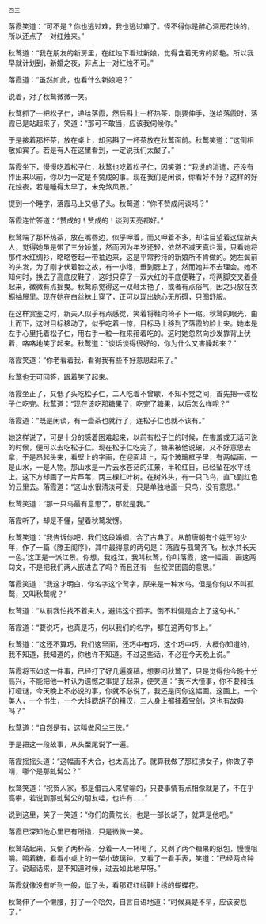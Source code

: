     四三 

   落霞笑道：“可不是？你也逃过难，我也逃过难了。怪不得你是醉心洞房花烛的，所以还点了一对红烛来。”

   秋鹜道：“我在朋友的新房里，在红烛下看过新娘，觉得含着无穷的娇艳。所以我早就计划到，新婚之夜，非点上一对红烛不可。”

   落霞道：“虽然如此，也看什么新娘吧？”

   说着，对了秋鹜微微一笑。

   秋鹜抓了一把松子仁，递给落霞，然后斟上一杯热茶，刚要伸手，送给落霞时，落霞已是站起来了，笑道：“那可不敢当，应该我伺候你。”

   于是接着那杯茶，放在桌上，却另斟了一杯茶放在秋鹜面前。秋鹜笑道：“这倒相敬如宾了。若是有人在这里看到，一定说我们太酸了。”

   落霞坐下，慢慢吃着松子仁，秋鹜也吃着松子仁，因笑道：“我说的消遣，还没有作出来以前，你以为一定是不赞成的事。现在我们是闲谈，你看好不好？这样的好花烛夜，若是睡得太早了，未免煞风景。”

   提到一个睡字，落霞马上又低了头。秋鹜道：“你不赞成闲谈吗？”

   落霞连忙答道：“赞成的！赞成的！谈到天亮都好。”

   秋鹜端了那杯热茶，放在嘴唇边，似乎呷着，而又呷着不多，却注目望着这位新夫人，觉得她虽是带了三分娇羞，然而因为年岁还轻，依然不减天真烂漫，只看她将那件水红绸衫，略略卷起一带袖边来，这是平常矜持的新娘所不肯做的。她左鬓前的头发，为了刚才伏着脸之故，有一小绺，垂到腮上了，然而她并不去理会。她不知何时，换去了高底皮鞋了，这时只穿了一双大红的平底便鞋了，将两脚交叉着叠起来，微微有点摇曳。秋鹜原觉得这一双鞋太艳了，或者有点俗气，因之只放在衣橱抽屉里。现在她在白丝袜上穿了，正可以现出她心无所碍，只图舒服。

   在这样赏鉴之时，新夫人似乎有点感觉，笑着将鞋向椅子下一缩。秋鹜的眼光，由上而下，这时目标移动了，似乎吃着一惊，目标马上移到了落霞的脸上来。她本是左手心里托着松子仁，用右手一粒一粒来箝着吃的。这时她忽然向沙发靠背上伏着，咯咯地笑了起来。秋鹜道：“谈话谈得很好的，你为什么又害臊起来？”

   落霞笑道：“你老看着我，看得我有些不好意思起来了。”

   秋鹜也无可回答，跟着笑了起来。

   落霞坐正了，又低了头吃松子仁，二人吃着不曾歇，不知不觉之间，首先把一碟松子仁吃完。秋鹜道：“现在该吃那糖果了，吃完了糖果，以后怎么样呢？”

   落霞道：“既是闲谈，有一壶茶也就行了，连松子仁也就不该有。”

   她这样说了，可是十分的感着困难起来，以前有松子仁的时候，在害羞或无话可说的时候，便可以去吃松子仁。现在松子仁吃完了，糖果被他说破，又不好意思去拿，于是昂起头来，看壁上的字画，在迎面墙上，两个玻璃框子里，有两幅画，一是山水，一是人物。那山水是一片云水苍茫的江景，半轮红日，已经坠在水平线上。这下方却画了一片芦苇，两三棵红叶树。在树外头，有一只飞鸟，直飞到红色的云里去。落霞道：“这山水很清淡可爱，只是单独地画一只鸟，没有意思。”

   秋鹜笑道：“那一只鸟最有意思了，那就是我。”

   落霞听了，却是不懂，望着秋鹜发愣。

   秋鹜笑道：“我告诉你吧，我们这段婚姻，合了古典了。从前唐朝有个姓王的少年，作了一篇《滕王阁序》，其中最得意的两句是：‘落霞与孤鹜齐飞，秋水共长天一色。’这正是一派江景。你想，我姓江，我叫秋鹜，你叫落霞，这一幅画，画这两句文，不是把我们两人嵌进去了吗？而且还有一些祝贺团圆的意思。”

   落霞笑道：“我这才明白，你名字这个鹜字，原来是一种水鸟。但是你何以不叫孤鹜，又叫秋鹜呢？”

   秋鹜道：“从前我怕找不着夫人，避讳这个孤字。倒不料偏是合上了这句书。”

   落霞道：“要说巧，也真是巧，何以我们的名字，都在这两句书上。”

   秋鹜道：“这还不算巧，我们这里面，还巧中有巧，这个巧中巧，大概你知道的，我不知道，我知道的，你也许不知道。不过这些话，不必在今天晚上说。”

   落霞将玉如这一件事，已经打了好几遍腹稿，想要问秋鹜了，只是觉得他今晚十分高兴，不能把他一种认为遗憾之事提了起来，便笑道：“我不大懂事，你不要和我打哑谜，今天晚上不必说的事，你就不必说了，我还是问你这幅画。这画上，一个美人，一个书生，一个大抖腮胡子的粗汉，三人身上都挂着宝剑，这也有故典吗？”

   秋鹜道：“自然是有，这叫做风尘三侠。”

   于是把这一段故事，从头至尾说了一遍。

   落霞摇摇头道：“这幅画不大合，也太高比了。就算我做了那红拂女子，你做了李靖，哪个是那虬髯公？”

   秋鹜笑道：“祝贺人家，都是借古人来譬喻的，只要事情有点相像就是了，不在乎高攀，若说到那虬髯公的朋友哇，也许有……”

   说到这里，笑了一笑道：“你们的黄院长，也是一部长胡子，就算是他吧。”

   落霞已深知他心里已有所指，只是微微一笑。

   秋鹜站起来，又倒了两杯茶，分着一人一杯喝了，又剥了两个糖果的纸包，慢慢咀嚼。嚼着糖，看看小桌上的一架小玻璃钟，又看了一看手表，笑道：“已经两点钟了。说起话来，是不知道时候，过去如此地早呀。”

   落霞就像没有听到一般，低了头，看那双红缎鞋上绣的蝴蝶花。

   秋鹜伸了一个懒腰，打了一个哈欠，自言自语地道：“时候真是不早，应该安息了。”

